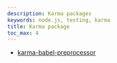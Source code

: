 ```yaml
---
description: Karma packages
keywords: node.js, testing, karma
title: Karma package
toc_max: 4
---
```


* [karma-babel-preprocessor](https://github.com/babel/karma-babel-preprocessor)
